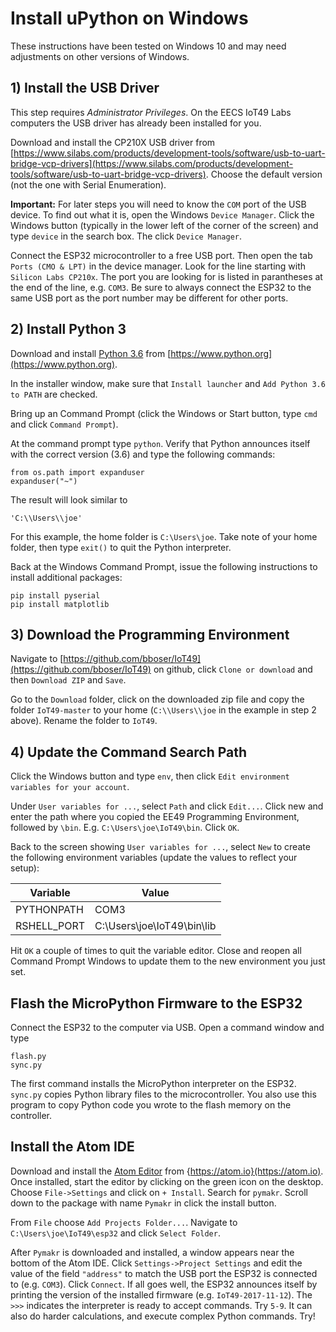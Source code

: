 # Install uPython on Windows

These instructions have been tested on Windows 10 and may need adjustments on other versions of Windows.

## 1) Install the USB Driver

This step requires *Administrator Privileges*. On the EECS IoT49 Labs computers the USB driver has already been installed for you.

Download and install the CP210X USB driver from [https://www.silabs.com/products/development-tools/software/usb-to-uart-bridge-vcp-drivers](https://www.silabs.com/products/development-tools/software/usb-to-uart-bridge-vcp-drivers). Choose the default version (not the one with Serial Enumeration).

**Important:** For later steps you will need to know the `COM` port of the USB device. To find out what it is, open the Windows `Device Manager`. Click the Windows button (typically in the lower left of the corner of the screen) and type `device` in the search box. The click `Device Manager`. 

Connect the ESP32 microcontroller to a free USB port. Then open the tab `Ports (CMO & LPT)` in the device manager. Look for the line starting with `Silicon Labs CP210x`. The port you are looking for is listed in parantheses at the end of the line, e.g. `COM3`. Be sure to always connect the ESP32 to the same USB port as the port number may be different for other ports. 

## 2) Install Python 3

Download and install [Python 3.6](https://www.python.org) from [https://www.python.org](https://www.python.org).

In the installer window, make sure that `Install launcher` and `Add Python 3.6 to PATH` are checked.

Bring up an Command Prompt (click the Windows or Start button, type `cmd` and click `Command Prompt`).

At the command prompt type `python`. Verify that Python announces itself with the correct version (3.6) and type the following commands:

```
from os.path import expanduser  
expanduser("~")
```

The result will look similar to 

```
'C:\\Users\\joe'
```

For this example, the home folder is `C:\Users\joe`. Take note of your home folder, then type `exit()` to quit the Python interpreter.

Back at the Windows Command Prompt, issue the following instructions to install additional packages:

```
pip install pyserial
pip install matplotlib
```

## 3) Download the Programming Environment

Navigate to [https://github.com/bboser/IoT49](https://github.com/bboser/IoT49) on github, click `Clone or download` and then `Download ZIP` and `Save`.  

Go to the `Download` folder, click on the downloaded zip file and copy the folder `IoT49-master` to your home (`C:\\Users\\joe` in the example in step 2 above). Rename the folder to `IoT49`.

## 4) Update the Command Search Path

Click the Windows button and type `env`, then click `Edit environment variables for your account`.

Under `User variables for ...`, select `Path` and click `Edit...`. Click new and enter the path where you copied the EE49 Programming Environment, followed by `\bin`. E.g. `C:\Users\joe\IoT49\bin`. Click `OK`.

Back to the screen showing `User variables for ...`, select `New` to create the following environment variables (update the values to reflect your setup):

Variable      | Value
------------- | -------------
PYTHONPATH    | COM3
RSHELL_PORT   | C:\Users\joe\IoT49\bin\lib

Hit `OK` a couple of times to quit the variable editor. Close and reopen all Command Prompt Windows to update them to the new environment you just set.

## Flash the MicroPython Firmware to the ESP32

Connect the ESP32 to the computer via USB. Open a command window and type 

```
flash.py
sync.py
```

The first command installs the MicroPython interpreter on the ESP32. `sync.py` copies Python library files to the microcontroller. You also use this program to copy Python code you wrote to the flash memory on the controller.

## Install the Atom IDE

Download and install the [Atom Editor](https://atom.io) from {https://atom.io}(https://atom.io). Once installed, start the editor by clicking on the green icon on the desktop. Choose `File->Settings` and click on `+ Install`. Search for `pymakr`. Scroll down to the package with name `Pymakr` in click the install button.

From `File` choose `Add Projects Folder...`. Navigate to `C:\Users\joe\IoT49\esp32` and click `Select Folder`.

After `Pymakr` is downloaded and installed, a window appears near the bottom of the Atom IDE. Click `Settings->Project Settings` and edit the value of the field `"address"` to match the USB port the ESP32 is connected to (e.g. `COM3`). Click `Connect`. If all goes well, the ESP32 announces itself by printing the version of the installed firmware (e.g. `IoT49-2017-11-12`). The `>>>` indicates the interpreter is ready to accept commands. Try `5-9`. It can also do harder calculations, and execute complex Python commands. Try!




